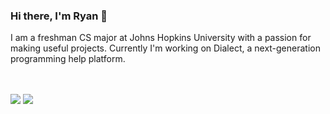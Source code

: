 ### Hi there, I'm Ryan 👋

I am a freshman CS major at Johns Hopkins University with a passion for making useful projects. Currently I'm working on Dialect, a next-generation programming help platform. 

<br />
<br />

<td>
   <img src="https://github-readme-stats.vercel.app/api?username=ryanbrwr&theme=chartreuse-light&count_private=true" />
</td>
<td>
<img src="https://github-readme-streak-stats.herokuapp.com/?user=ryanbrwr&theme=light"/>
   </td>
   </tr>
</div>

<br />

[opal]: https://github.com/ryanbrwr/opal
[twitter]: https://twitter.com/ryanbrwr
[linkedin]: https://www.linkedin.com/in/ryanbrew/
[discord]: https://discord.gg/qhBf74Pccb
[twitch]: https://www.twitch.tv/ryanbrwr/
[rose.ai]: https://rose.ai
